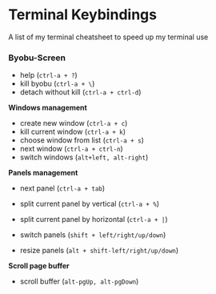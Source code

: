 # Terminal Keybindings
A list of my terminal cheatsheet to speed up my terminal use

### Byobu-Screen
- help (`ctrl-a + ?`)
- kill byobu (`ctrl-a + \`)
- detach without kill (`ctrl-a + ctrl-d`)

**Windows management**
- create new window (`ctrl-a + c`)
- kill current window (`ctrl-a + k`)
- choose window from list (`ctrl-a + s`)
- next window (`ctrl-a + ctrl-n`)
- switch windows (`alt+left, alt-right`)

**Panels management**
- next panel (`ctrl-a + tab`)
- split current panel by vertical (`ctrl-a + %`)
- split current panel by horizontal (`ctrl-a + |`)

- switch panels (`shift + left/right/up/down`)
- resize panels (`alt + shift-left/right/up/down`)

**Scroll page buffer**
- scroll buffer (`alt-pgUp, alt-pgDown`)
